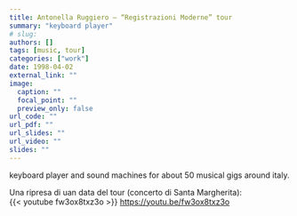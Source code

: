 ```yaml
---
title: Antonella Ruggiero – “Registrazioni Moderne” tour
summary: "keyboard player"
# slug: 
authors: []
tags: [music, tour]
categories: ["work"]
date: 1998-04-02
external_link: ""
image:
  caption: ""
  focal_point: ""
  preview_only: false
url_code: ""
url_pdf: ""
url_slides: ""
url_video: ""
slides: ""
---
```


keyboard player and sound machines for about 50 musical gigs around italy.

Una ripresa di uan data del tour (concerto di Santa Margherita):  
{{< youtube fw3ox8txz3o >}}
https://youtu.be/fw3ox8txz3o

